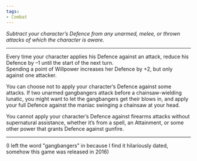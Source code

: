 ```yaml
---
tags:
- Combat
---
```


_Subtract your character’s Defence from any unarmed, melee, or thrown attacks of which the character is aware._

---

Every time your character applies his Defence against an attack, reduce his Defence by –1 until the start of the next turn.\
Spending a point of Willpower increases her Defence by +2, but only against one attacker.

You can choose not to apply your character’s Defence against some attacks. If two unarmed gangbangers attack before a chainsaw-wielding lunatic, you might want to let the gangbangers get their blows in, and apply your full Defence against the maniac swinging a chainsaw at your head.

You cannot apply your character’s Defence against firearms attacks without supernatural assistance, whether it’s from a spell, an Attainment, or some other power that grants Defence against gunfire.

---

(I left the word "gangbangers" in because I find it hilariously dated, somehow this game was released in 2016)